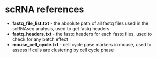 # scRNA references
- **fastq_file_list.txt** - the absolute path of all fastq files used in the scRNAseq analysis, used to get fastq headers
- **fastq_headers.txt** - the fastq headers for each fastq files, used to check for any batch effect
- **mouse_cell_cycle.txt** - cell cycle pase markers in mouse, used to assess if cells are clustering by cell cycle phase

